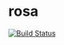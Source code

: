 # rosa

[![Build Status](https://travis-ci.com/jmalena/rosa.svg?token=fF67ppwtyqVgxHs8K2q6&branch=master)](https://travis-ci.com/jmalena/rosa)
